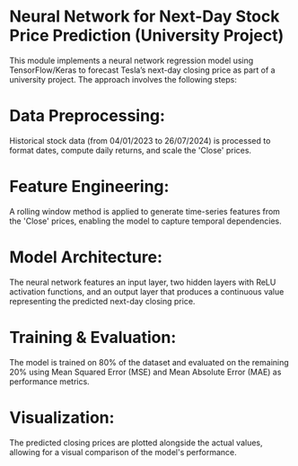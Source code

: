 # Neural Network for Next-Day Stock Price Prediction (University Project)
This module implements a neural network regression model using TensorFlow/Keras to forecast Tesla’s next-day closing price as part of a university project. The approach involves the following steps:

# Data Preprocessing:
Historical stock data (from 04/01/2023 to 26/07/2024) is processed to format dates, compute daily returns, and scale the 'Close' prices.

# Feature Engineering:
A rolling window method is applied to generate time-series features from the 'Close' prices, enabling the model to capture temporal dependencies.

# Model Architecture:
The neural network features an input layer, two hidden layers with ReLU activation functions, and an output layer that produces a continuous value representing the predicted next-day closing price.

# Training & Evaluation:
The model is trained on 80% of the dataset and evaluated on the remaining 20% using Mean Squared Error (MSE) and Mean Absolute Error (MAE) as performance metrics.

# Visualization:
The predicted closing prices are plotted alongside the actual values, allowing for a visual comparison of the model's performance.
